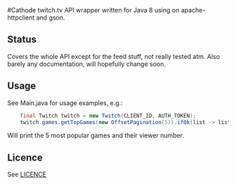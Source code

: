 #Cathode
twitch.tv API wrapper written for Java 8 using on apache-httpclient and gson.

## Status
Covers the whole API except for the feed stuff, not really tested atm. Also barely any documentation, will hopefully change soon.

## Usage
See Main.java for usage examples, e.g.: 
```java
    final Twitch twitch = new Twitch(CLIENT_ID, AUTH_TOKEN);
	twitch.games.getTopGames(new OffsetPagination(5)).ifOk(list -> list.getTop().forEach(game -> System.out.println(game.getGame().getName() + " = " + game.getViewers())));
```
Will print the 5 most popular games and their viewer number.

## Licence
See [LICENCE](LICENCE)